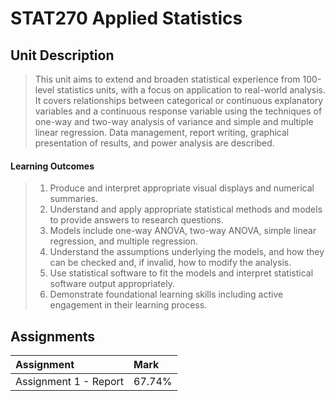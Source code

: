 # STAT270 Applied Statistics

## Unit Description

> This unit aims to extend and broaden statistical experience from 100-level statistics units, with a focus on application to real-world analysis. It covers relationships between categorical or continuous explanatory variables and a continuous response variable using the techniques of one-way and two-way analysis of variance and simple and multiple linear regression. Data management, report writing, graphical presentation of results, and power analysis are described.

#### Learning Outcomes
> 1. Produce and interpret appropriate visual displays and numerical summaries.
> 2. Understand and apply appropriate statistical methods and models to provide answers to research questions. 
> 3. Models include one-way ANOVA, two-way ANOVA, simple linear regression, and multiple regression.
> 4. Understand the assumptions underlying the models, and how they can be checked and, if invalid, how to modify the analysis.
> 5. Use statistical software to fit the models and interpret statistical software output appropriately.
> 6. Demonstrate foundational learning skills including active engagement in their learning process.

## Assignments
|Assignment|Mark|
|:----|:----|
|Assignment 1 - Report|67.74%|

